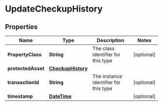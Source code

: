 
# UpdateCheckupHistory

## Properties
Name | Type | Description | Notes
------------ | ------------- | ------------- | -------------
**PropertyClass** | **String** | The class identifier for this type |  [optional]
**protectedAsset** | [**CheckupHistory**](CheckupHistory.md) |  | 
**transactionId** | **String** | The instance identifier for this type |  [optional]
**timestamp** | [**DateTime**](DateTime.md) |  |  [optional]



